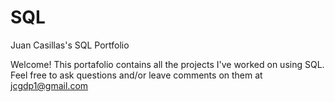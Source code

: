 # SQL
Juan Casillas's SQL Portfolio

Welcome! This portafolio contains all the projects I've worked on using SQL. Feel free to ask questions and/or leave comments on them at jcgdp1@gmail.com
